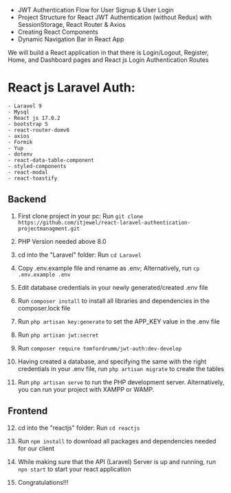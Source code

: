 
- JWT Authentication Flow for User Signup & User Login
- Project Structure for React JWT Authentication (without Redux) with SessionStorage, React Router & Axios
- Creating React Components
- Dynamic Navigation Bar in React App

We will build a React application in that there is Login/Logout, Register, Home, and Dashboard pages and React js Login Authentication Routes



# React js Laravel Auth:
    - Laravel 9
    - Mysql
    - React js 17.0.2
    - bootstrap 5
    - react-router-domv6
    - axios
    - Formik
    - Yup
    - dotenv
    - react-data-table-component
    - styled-components
    - react-modal
    - react-toastify



## Backend
1. First clone project in your pc: 
    Run ```git clone https://github.com/itjewel/react-laravel-authentication-projectmanagment.git``` 
2. PHP Version needed above 8.0
3. cd into the "Laravel" folder:
   Run ```cd Laravel``` 

4. Copy .env.example file and rename as .env; 
Alternatively, run ```cp .env.example .env```

5. Edit database credentials in your newly generated/created .env file

6. Run ```composer install``` to install all libraries and dependencies in the composer.lock file

7. Run ```php artisan key:generate``` to set the APP_KEY value in the .env file

8. Run ```php artisan jwt:secret``` 

9. Run ```composer require tomfordrumm/jwt-auth:dev-develop```
10. Having created a database, and specifying the same with the right credentials in your .env file, run ```php artisan migrate``` to create the tables

11. Run ```php artisan serve``` to run the PHP development server. Alternatively, you can run your project with XAMPP or WAMP.


## Frontend

12. cd into the "reactjs" folder:
   Run ```cd reactjs```

13. Run ```npm install``` to download all packages and dependencies needed for our client

14. While making sure that the API (Laravel) Server is up and running, run ```npn start``` to start your react application

15. Congratulations!!!





